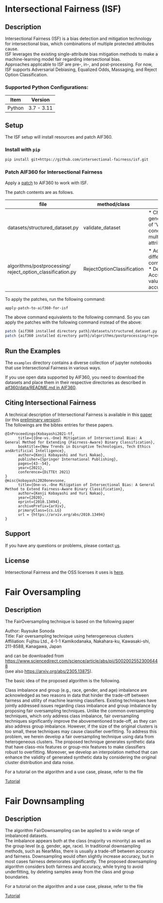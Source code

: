 # Intersectional Fairness (ISF)

## Description
Intersectional Fairness (ISF) is a bias detection and mitigation technology for intersectional bias, which combinations of multiple protected attributes cause.  
ISF leverages the existing single-attribute bias mitigation methods to make a machine-learning model fair regarding intersectional bias.  
Approaches applicable to ISF are pre-, in-, and post-processing. For now, ISF supports Adversarial Debiasing, Equalized Odds, Massaging, and Reject Option Classification.

### Supported Python Configurations:

| Item      | Version |
| ------- | -------------- |
| Python  | 3.7 - 3.11|


## Setup
The ISF setup will install resources and patch AIF360.

### Install with `pip`
```bash
pip install git+https://github.com/intersectional-fairness/isf.git
```

### Patch AIF360 for Intersectional Fairness  
Apply a [patch](https://github.com/intersectional-fairness/isf/tree/main/patches) to AIF360 to work with ISF.

The patch contents are as follows.

| file    | method/class | fixes |
| ------- | -------------- | -------------- |
| datasets/structured_dataset.py | validate_dataset | * Changed the generating condition of 'Value Error' condition to support multiple protected attributes |
| algorithms/postprocessing/<br/>reject_option_classification.py | RejectOptionClassification | * Added "F1 difference" to corresponding metric<br/>* Defined "Balanced Accuracy" as default value for accuracy_metric_name |

To apply the patches, run the following command:

```bash
apply-patch-to-aif360-for-isf
```

The above command equivalents to the following command. So you can apply the patches with the following command instead of the above:

```bash
patch {aif360 installed directory path}/datasets/structured_dataset.py structured_dataset.patch
patch {aif360 installed directory path}/algorithms/postprocessing/reject_option_classification.py reject_option_classification.patch
```

## Run the Examples
The `examples` directory contains a diverse collection of jupyter notebooks that use Intersectional Fairness in various ways.  

If you use open data supported by AIF360, you need to download the datasets and place them in their respective directories as described in [aif360/data/README.md in AIF360](https://github.com/Trusted-AI/AIF360/blob/master/aif360/data/README.md).

## Citing Intersectional Fairness
A technical description of Intersectional Fairness is available in this [paper](https://link.springer.com/chapter/10.1007/978-3-030-87687-6_5) (or this [preliminary version](https://arxiv.org/abs/2010.13494)).  
The followings are the bibtex entries for these papers.  

```
@InProceedings{Kobayashi2021-tf,
      title={{One-vs.-One} Mitigation of Intersectional Bias: A General Method for Extending {Fairness-Aware} Binary Classification},
      booktitle={New Trends in Disruptive Technologies, Tech Ethics andArtificial Intelligence},
      author={Kenji Kobayashi and Yuri Nakao},
      publisher={Springer International Publishing},
      pages={43--54},
      year={2021},
      conference={DiTTEt 2021}
}
@misc{kobayashi2020onevsone,
      title={One-vs.-One Mitigation of Intersectional Bias: A General Method to Extend Fairness-Aware Binary Classification},
      author={Kenji Kobayashi and Yuri Nakao},
      year={2020},
      eprint={2010.13494},
      archivePrefix={arXiv},
      primaryClass={cs.LG}
      url = {https://arxiv.org/abs/2010.13494}
}
```

## Support
If you have any questions or problems, please contact [us](MAINTAINERS.md).

## License
Intersectional Fairness and the OSS licenses it uses is [here](LICENSE).

# Fair Oversampling

## Description
The FairOversampling technique is based on the following paper

Author: Ruysuke Sonoda<br>
Title: Fair oversampling technique using heterogeneous clusters<br>
Affiliation: Fujitsu Ltd., 4-1-1 Kamikodanaka, Nakahara-ku, Kawasaki-shi, 211-8588, Kanagawa, Japan

and can be downloaded from<br>
https://www.sciencedirect.com/science/article/abs/pii/S0020025523006448<br>
(see also https://arxiv.org/abs/2305.13875).


The basic idea of the proposed algorithm is the following.

Class imbalance and group (e.g., race, gender, and age) imbalance are acknowledged
as two reasons in data that hinder the trade-off between fairness and utility
of machine learning classifiers. Existing techniques have jointly addressed
issues regarding class imbalance and group imbalance by proposing fair oversampling
techniques. Unlike the common oversampling techniques, which only
address class imbalance, fair oversampling techniques significantly improve the
abovementioned trade-off, as they can also address group imbalance. However,
if the size of the original clusters is too small, these techniques may cause classifier
overfitting. To address this problem, we herein develop a fair oversampling
technique using data from heterogeneous clusters. The proposed technique generates
synthetic data that have class-mix features or group-mix features to make
classifiers robust to overfitting. Moreover, we develop an interpolation method
that can enhance the validity of generated synthetic data by considering the
original cluster distribution and data noise.

For a tutorial on the algorithm and a use case, please, refer to the file

[Tutorial](src/fair_oversampling/fair_oversampling_tutorial.ipynb)

# Fair Downsampling

## Description
The algorithm FairDownsampling can be applied to a wide range of imbalanced datasets.  
The imbalance appears both at the class (majority vs minority) as well as the group level 
(e.g. gender, age, race).  In traditional downsampling methods, such as NearMiss, there is 
usually a trade-off between accuracy and fairness. Downsampling would often slightly increase 
accuracy, but in most cases fairness deteriorates significantly. The proposed downsampling 
algorithm considers both fairness and accuracy, while trying to avoid underfitting, by deleting 
samples away from the class and group boundaries.

For a tutorial on the algorithm and a use case, please, refer to the file

[Tutorial](src/fair_downsampling/fair_downsampling_tutorial.ipynb)